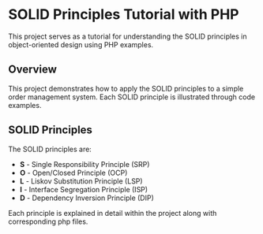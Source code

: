 # SOLID Principles Tutorial with PHP

This project serves as a tutorial for understanding the SOLID principles in object-oriented design using PHP examples.

## Overview

This project demonstrates how to apply the SOLID principles to a simple order management system. Each SOLID principle is illustrated through code examples.

## SOLID Principles

The SOLID principles are:

- **S** - Single Responsibility Principle (SRP)
- **O** - Open/Closed Principle (OCP)
- **L** - Liskov Substitution Principle (LSP)
- **I** - Interface Segregation Principle (ISP)
- **D** - Dependency Inversion Principle (DIP)

Each principle is explained in detail within the project along with corresponding php files.